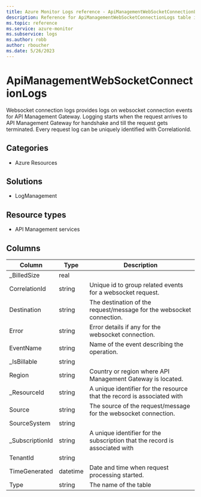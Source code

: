 ```yaml
---
title: Azure Monitor Logs reference - ApiManagementWebSocketConnectionLogs
description: Reference for ApiManagementWebSocketConnectionLogs table in Azure Monitor Logs.
ms.topic: reference
ms.service: azure-monitor
ms.subservice: logs
ms.author: robb
author: rboucher
ms.date: 5/26/2023
---
```


# ApiManagementWebSocketConnectionLogs

 Websocket connection logs provides logs on websocket connection events for API Management Gateway. Logging starts when the request arrives to API Management Gateway for handshake and till the request gets terminated. Every request log can be uniquely identified with CorrelationId.

## Categories

- Azure Resources
## Solutions

- LogManagement
## Resource types

- API Management services




## Columns

| Column | Type | Description |
| --- | --- | --- |
| _BilledSize | real |  |
| CorrelationId | string | Unique id to group related events for a websocket request. |
| Destination | string | The destination of the request/message for the websocket connection. |
| Error | string | Error details if any for the websocket connection. |
| EventName | string | Name of the event describing the operation. |
| _IsBillable | string |  |
| Region | string | Country or region where API Management Gateway is located. |
| _ResourceId | string | A unique identifier for the resource that the record is associated with |
| Source | string | The source of the request/message for the websocket connection. |
| SourceSystem | string |  |
| _SubscriptionId | string | A unique identifier for the subscription that the record is associated with |
| TenantId | string |  |
| TimeGenerated | datetime | Date and time when request processing started. |
| Type | string | The name of the table |
